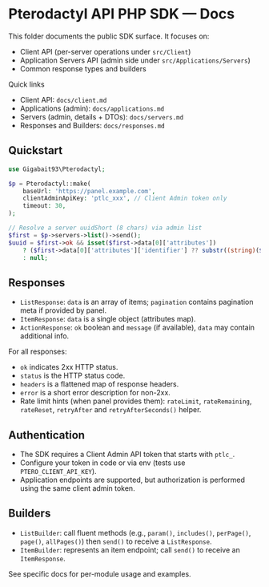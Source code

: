 # Pterodactyl API PHP SDK — Docs

This folder documents the public SDK surface. It focuses on:

- Client API (per-server operations under `src/Client`)
- Application Servers API (admin side under `src/Applications/Servers`)
- Common response types and builders

Quick links

- Client API: `docs/client.md`
- Applications (admin): `docs/applications.md`
- Servers (admin, details + DTOs): `docs/servers.md`
- Responses and Builders: `docs/responses.md`

## Quickstart

```php
use Gigabait93\Pterodactyl;

$p = Pterodactyl::make(
    baseUrl: 'https://panel.example.com',
    clientAdminApiKey: 'ptlc_xxx', // Client Admin token only
    timeout: 30,
);

// Resolve a server uuidShort (8 chars) via admin list
$first = $p->servers->list()->send();
$uuid = $first->ok && isset($first->data[0]['attributes'])
    ? ($first->data[0]['attributes']['identifier'] ?? substr((string)($first->data[0]['attributes']['uuid'] ?? ''), 0, 8))
    : null;
```

## Responses

- `ListResponse`: `data` is an array of items; `pagination` contains pagination meta if provided by panel.
- `ItemResponse`: `data` is a single object (attributes map).
- `ActionResponse`: `ok` boolean and `message` (if available), `data` may contain additional info.

For all responses:

- `ok` indicates 2xx HTTP status.
- `status` is the HTTP status code.
- `headers` is a flattened map of response headers.
- `error` is a short error description for non-2xx.
- Rate limit hints (when panel provides them): `rateLimit`, `rateRemaining`, `rateReset`, `retryAfter` and `retryAfterSeconds()` helper.

## Authentication

- The SDK requires a Client Admin API token that starts with `ptlc_`.
- Configure your token in code or via env (tests use `PTERO_CLIENT_API_KEY`).
- Application endpoints are supported, but authorization is performed using the same client admin token.

## Builders

- `ListBuilder`: call fluent methods (e.g., `param()`, `includes()`, `perPage()`, `page()`, `allPages()`) then `send()` to receive a `ListResponse`.
- `ItemBuilder`: represents an item endpoint; call `send()` to receive an `ItemResponse`.

See specific docs for per-module usage and examples.
